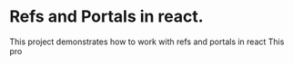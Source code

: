 # Refs and Portals in react.

This project demonstrates how to work with refs and portals in react
This pro